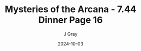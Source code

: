 ---
title: 'Mysteries of the Arcana - 7.44 Dinner Page 16'
alt: 'Mysteries of the Arcana'
date: '2024-10-03'
author: 'J Gray'
artist: 'Keira'
---
